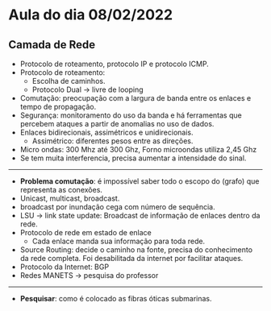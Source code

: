 # Aula do dia 08/02/2022

## Camada de Rede

- Protocolo de roteamento, protocolo IP e protocolo ICMP.
- Protocolo de roteamento:
    - Escolha de caminhos. 
    - Protocolo Dual -> livre de looping
- Comutação: preocupação com a largura de banda entre os enlaces e tempo de propagação.
- Segurança: monitoramento do uso da banda e há ferramentas que percebem ataques a partir de anomalias no uso de dados.
- Enlaces bidirecionais, assimétricos e unidirecionais.
    - Assimétrico: diferentes pesos entre as direções.
- Micro ondas: 300 Mhz até 300 Ghz, Forno microondas utiliza 2,45 Ghz
- Se tem muita interferencia, precisa aumentar a intensidade do sinal.
---
- **Problema comutação**: é impossível saber todo o escopo do (grafo) que representa as conexões.
- Unicast, multicast, broadcast.
- broadcast por inundação cega com número de sequência.
- LSU -> link state update: Broadcast de informação de enlaces dentro da rede.
- Protocolo de rede em estado de enlace
    - Cada enlace manda sua informação para toda rede.
- Source Routing: decide o caminho na fonte, precisa do conhecimento da rede completa. Foi desabilitada da internet por facilitar ataques.
- Protocolo da Internet: BGP
- Redes MANETS -> pesquisa do professor
 
---

- **Pesquisar**: como é colocado as fibras óticas submarinas.
